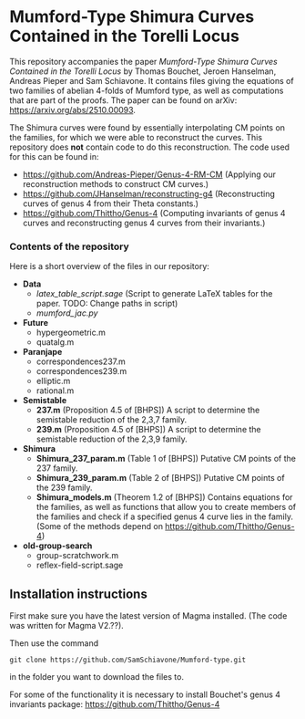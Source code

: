 
# Mumford-Type Shimura Curves Contained in the Torelli Locus
This repository accompanies the paper *Mumford-Type Shimura Curves Contained in the Torelli Locus* by Thomas Bouchet, Jeroen Hanselman, Andreas Pieper and Sam Schiavone.  It contains files giving the equations of two families of abelian 4-folds of Mumford type, as well as computations that are part of the proofs. The paper can be found on arXiv: https://arxiv.org/abs/2510.00093.

The Shimura curves were found by essentially interpolating CM points on the families, for which we were able to reconstruct the curves. This repository does **not** contain code to do this reconstruction. The code used for this can be found in:

 - https://github.com/Andreas-Pieper/Genus-4-RM-CM (Applying our reconstruction methods to construct CM curves.)
 - https://github.com/JHanselman/reconstructing-g4 (Reconstructing curves of genus 4 from their Theta constants.)
 - https://github.com/Thittho/Genus-4 (Computing invariants of genus 4 curves and reconstructing genus 4 curves from their invariants.)


### Contents of the repository

Here is a short overview of the files in our repository:

 - **Data**
	 - *latex_table_script.sage* (Script to generate LaTeX tables for the paper. TODO: Change paths in script)
	 - *mumford_jac.py*
- **Future** 
	- hypergeometric.m
	- quatalg.m
- **Paranjape**
	- correspondences237.m
	- correspondences239.m
	- elliptic.m
	- rational.m
- **Semistable**
	- **237.m** (Proposition 4.5 of [BHPS]) A script to determine the semistable reduction of the 2,3,7 family.
	- **239.m** (Proposition 4.5 of [BHPS]) A script to determine the semistable reduction of the 2,3,9 family.
- **Shimura**
	- **Shimura_237_param.m** (Table 1 of [BHPS]) Putative CM points of the 237 family.
	- **Shimura_239_param.m** (Table 2 of [BHPS]) Putative CM points of the 239 family.
	- **Shimura_models.m** (Theorem 1.2 of [BHPS]) Contains equations for the families, as well as functions that allow you to create members of the families and check if a specified genus 4 curve lies in the family. (Some of the methods depend on https://github.com/Thittho/Genus-4)
- **old-group-search**
	- group-scratchwork.m
	- reflex-field-script.sage

## Installation instructions

First make sure you have the latest version of Magma installed. (The code was written for Magma V2.??).

Then use the command
```
git clone https://github.com/SamSchiavone/Mumford-type.git
```

in the folder you want to download the files to.

For some of the functionality it is necessary to install Bouchet's genus 4 invariants package: https://github.com/Thittho/Genus-4
